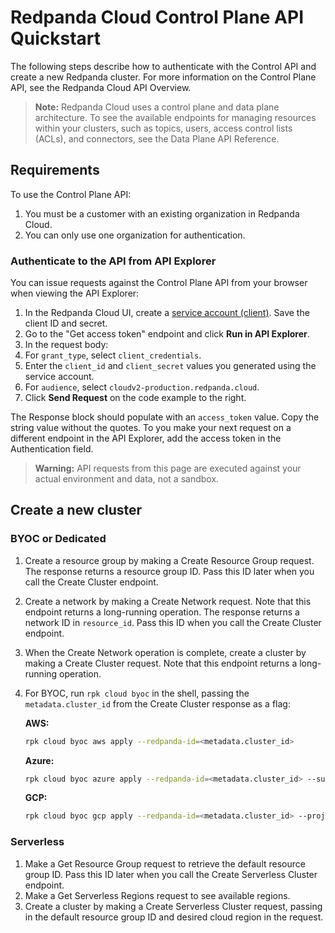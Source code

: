 # Redpanda Cloud Control Plane API Quickstart

The following steps describe how to authenticate with the Control API and create a new Redpanda cluster. For more information on the Control Plane API, see the Redpanda Cloud API Overview.

> **Note:** Redpanda Cloud uses a control plane and data plane architecture. 
To see the available endpoints for managing resources within your clusters, such as topics, users, access control lists (ACLs), and connectors, see the Data Plane API Reference.

## Requirements

To use the Control Plane API:

1. You must be a customer with an existing organization in Redpanda Cloud.
2. You can only use one organization for authentication.

### Authenticate to the API from API Explorer

You can issue requests against the Control Plane API from your browser when viewing the API Explorer:

1. In the Redpanda Cloud UI, create a [service account (client)](https://cloud.redpanda.com/organization-iam?tab=service-accounts). Save the client ID and secret.
1. Go to the "Get access token" endpoint and click **Run in API Explorer**.
1. In the request body:
  1. For `grant_type`, select `client_credentials`.
  1. Enter the `client_id` and `client_secret` values you generated using the service account.
  1. For `audience`, select `cloudv2-production.redpanda.cloud`. 
1. Click **Send Request** on the code example to the right.

The Response block should populate with an `access_token` value. Copy the string value without the quotes. To you make your next request on a different endpoint in the API Explorer, add the access token in the Authentication field.

> **Warning:** API requests from this page are executed against your actual environment and data, not a sandbox.

## Create a new cluster

### BYOC or Dedicated

1. Create a resource group by making a Create Resource Group request. The response returns a resource group ID. Pass this ID later when you call the Create Cluster endpoint.
1. Create a network by making a Create Network request. Note that this endpoint returns a long-running operation. The response returns a network ID in `resource_id`. Pass this ID when you call the Create Cluster endpoint.  
1. When the Create Network operation is complete, create a cluster by making a Create Cluster request. Note that this endpoint returns a long-running operation.
1. For BYOC, run `rpk cloud byoc` in the shell, passing the `metadata.cluster_id` from the Create Cluster response as a flag:

   **AWS:**
   ```bash
   rpk cloud byoc aws apply --redpanda-id=<metadata.cluster_id>
   ```
   **Azure:**
   ```bash
   rpk cloud byoc azure apply --redpanda-id=<metadata.cluster_id> --subscription-id=<redpanda-cluster-azure-subscription-id>
   ```
   **GCP:**
   ```bash
   rpk cloud byoc gcp apply --redpanda-id=<metadata.cluster_id> --project-id=<gcp-project-id>
   ```

### Serverless

1. Make a Get Resource Group request to retrieve the default resource group ID. Pass this ID later when you call the Create Serverless Cluster endpoint.
1. Make a Get Serverless Regions request to see available regions.
1. Create a cluster by making a Create Serverless Cluster request, passing in the default resource group ID and desired cloud region in the request.


